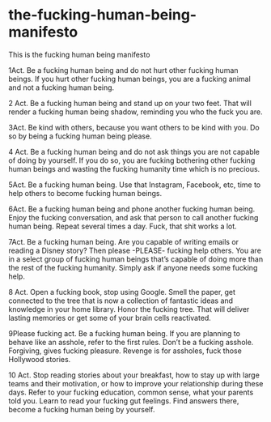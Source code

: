 # the-fucking-human-being-manifesto
This is the fucking human being manifesto


1Act. Be a fucking human being and do not hurt other fucking human beings. If you hurt other fucking human beings, you are a fucking animal and not a fucking human being.

2 Act. Be a fucking human being and stand up on your two feet. That will render a fucking human being shadow, reminding you who the fuck you are.

3Act. Be kind with others, because you want others to be kind with you. Do so by being a fucking human being please.

4 Act. Be a fucking human being and do not ask things you are not capable of doing by yourself. If you do so, you are fucking bothering other fucking human beings and wasting the fucking humanity time which is no precious.

5Act. Be a fucking human being. Use that Instagram, Facebook, etc, time to help others to become fucking human beings.

6Act. Be a fucking human being and phone another fucking human being. Enjoy the fucking conversation, and ask that person to call another fucking human being. Repeat several times a day. Fuck, that shit works a lot.

7Act. Be a fucking human being. Are you capable of writing emails or reading a Disney story? Then please -PLEASE- fucking help others. You are in a select group of fucking human beings that’s capable of doing more than the rest of the fucking humanity. Simply ask if anyone needs some fucking help.

8 Act. Open a fucking book, stop using Google. Smell the paper, get connected to the tree that is now a collection of fantastic ideas and knowledge in your home library. Honor the fucking tree. That will deliver lasting memories or get some of your brain cells reactivated.

9Please fucking act. Be a fucking human being. If you are planning to behave like an asshole, refer to the first rules. Don’t be a fucking asshole. Forgiving, gives fucking pleasure. Revenge is for assholes, fuck those Hollywood stories.

10 Act. Stop reading stories about your breakfast, how to stay up with large teams and their motivation, or how to improve your relationship during these days. Refer to your fucking education, common sense, what your parents told you. Learn to read your fucking gut feelings. Find answers there, become a fucking human being by yourself.
